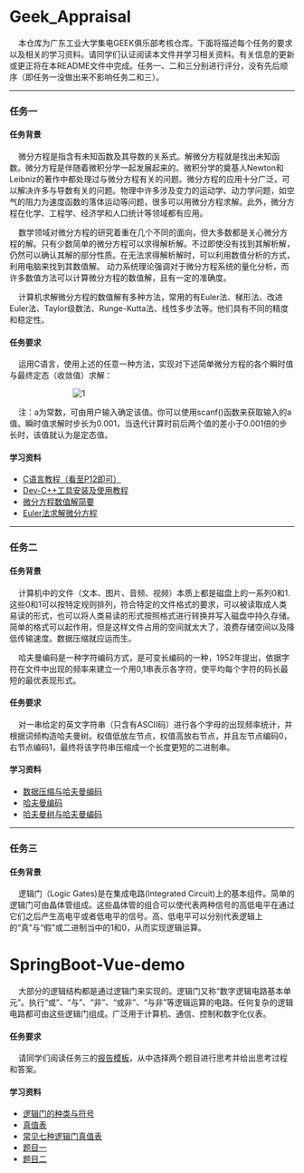 # Geek_Appraisal

&nbsp;&nbsp;&nbsp;&nbsp;本仓库为广东工业大学集电GEEK俱乐部考核仓库。下面将描述每个任务的要求以及相关的学习资料。请同学们认证阅读本文件并学习相关资料。有关信息的更新或更正将在本README文件中完成。任务一、二和三分别进行评分，没有先后顺序（即任务一没做出来不影响任务二和三）。

***

### 任务一
#### 任务背景

&nbsp;&nbsp;&nbsp;&nbsp;微分方程是指含有未知函数及其导数的关系式。解微分方程就是找出未知函数。微分方程是伴随着微积分学一起发展起来的。微积分学的奠基人Newton和Leibniz的著作中都处理过与微分方程有关的问题。微分方程的应用十分广泛，可以解决许多与导数有关的问题。物理中许多涉及变力的运动学、动力学问题，如空气的阻力为速度函数的落体运动等问题，很多可以用微分方程求解。此外，微分方程在化学、工程学、经济学和人口统计等领域都有应用。

&nbsp;&nbsp;&nbsp;&nbsp;数学领域对微分方程的研究着重在几个不同的面向，但大多数都是关心微分方程的解。只有少数简单的微分方程可以求得解析解。不过即使没有找到其解析解，仍然可以确认其解的部分性质。在无法求得解析解时，可以利用数值分析的方式，利用电脑来找到其数值解。 动力系统理论强调对于微分方程系统的量化分析，而许多数值方法可以计算微分方程的数值解，且有一定的准确度。

&nbsp;&nbsp;&nbsp;&nbsp;计算机求解微分方程的数值解有多种方法，常用的有Euler法、梯形法、改进Euler法、Taylor级数法、Runge-Kutta法、线性多步法等。他们具有不同的精度和稳定性。

#### 任务要求

&nbsp;&nbsp;&nbsp;&nbsp;运用C语言，使用上述的任意一种方法，实现对下述简单微分方程的各个瞬时值与最终定态（收敛值）求解：

&emsp;&emsp;&emsp;&emsp;&emsp;&emsp;&emsp;&emsp;![1](https://latex.codecogs.com/svg.latex?\\left\\{\\begin{matrix}y'&plus;y=0&space;\\\\y(0)=a\\end{matrix}\\right.)

&nbsp;&nbsp;&nbsp;&nbsp;注：a为常数，可由用户输入确定该值。你可以使用scanf()函数来获取输入的a值。瞬时值求解时步长为0.001，当迭代计算时前后两个值的差小于0.001倍的步长时，该值就认为是定态值。

#### 学习资料

+ [C语言教程（看至P12即可）](https://www.bilibili.com/video/BV1je4y187mp/?spm_id_from=333.337.search-card.all.click&vd_source=eed252f33e7aee5137cb946b2562f583)
+ [Dev-C++工具安装及使用教程](https://blog.csdn.net/qq_40160605/article/details/82940228)
+ [微分方程数值解简要](https://zhuanlan.zhihu.com/p/70255604)
+ [Euler法求解微分方程](https://www.bilibili.com/video/BV1v3411b7DK/?spm_id_from=333.788&vd_source=eed252f33e7aee5137cb946b2562f583)

***

### 任务二
#### 任务背景

&nbsp;&nbsp;&nbsp;&nbsp;计算机中的文件（文本、图片、音频、视频）本质上都是磁盘上的一系列0和1.这些0和1可以按特定规则排列，符合特定的文件格式的要求，可以被读取成人类易读的形式，也可以将人类易读的形式按照格式进行转换并写入磁盘中持久存储。简单的格式可以起作用，但是这样文件占用的空间就太大了，浪费存储空间以及降低传输速度。数据压缩就应运而生。

&nbsp;&nbsp;&nbsp;&nbsp;哈夫曼编码是一种字符编码方式，是可变长编码的一种，1952年提出，依据字符在文件中出现的频率来建立一个用0,1串表示各字符，使平均每个字符的码长最短的最优表现形式。

#### 任务要求

&nbsp;&nbsp;&nbsp;&nbsp;对一串给定的英文字符串（只含有ASCII码）进行各个字母的出现频率统计，并根据词频构造哈夫曼树。权值低放左节点，权值高放右节点，并且左节点编码0，右节点编码1，最终将该字符串压缩成一个长度更短的二进制串。

#### 学习资料

+ [数据压缩与哈夫曼编码](https://www.bilibili.com/video/BV1dE411Z7Zw/?spm_id_from=333.337.search-card.all.click&vd_source=eed252f33e7aee5137cb946b2562f583)
+ [哈夫曼编码](https://blog.csdn.net/qq_19887221/article/details/125322754)
+ [哈夫曼树与哈夫曼编码](https://www.bilibili.com/video/BV1hK4y1k7Wr/?spm_id_from=333.337.search-card.all.click)

***

### 任务三
#### 任务背景

&nbsp;&nbsp;&nbsp;&nbsp;逻辑门（Logic Gates)是在集成电路(Integrated Circuit)上的基本组件。简单的逻辑门可由晶体管组成。这些晶体管的组合可以使代表两种信号的高低电平在通过它们之后产生高电平或者低电平的信号。高、低电平可以分别代表逻辑上的“真”与“假”或二进制当中的1和0，从而实现逻辑运算。
# SpringBoot-Vue-demo
&nbsp;&nbsp;&nbsp;&nbsp;大部分的逻辑结构都是通过逻辑门来实现的。逻辑门又称“数字逻辑电路基本单元”。执行“或”、“与”、“非”、“或非”、“与非”等逻辑运算的电路。任何复杂的逻辑电路都可由这些逻辑门组成。广泛用于计算机、通信、控制和数字化仪表。

#### 任务要求
&nbsp;&nbsp;&nbsp;&nbsp;请同学们阅读任务三的[报告模板](./task3/报告模板.md)，从中选择两个题目进行思考并给出思考过程和答案。

#### 学习资料

+ [逻辑门的种类与符号](https://www.eefocus.com/baike/481031)
+ [真值表](https://www.zhihu.com/question/275618526)
+ [常见七种逻辑门真值表](https://blog.csdn.net/weixin_52487896/article/details/125889966)
+ [题目一](https://github.com/lizejia2361/Geek_Appraisal/blob/main/%E7%AC%AC%E4%BA%8C%E9%A2%98.png)
+ [题目二](https://github.com/lizejia2361/Geek_Appraisal/blob/main/%E7%AC%AC%E4%B8%80%E9%A2%98.png)
